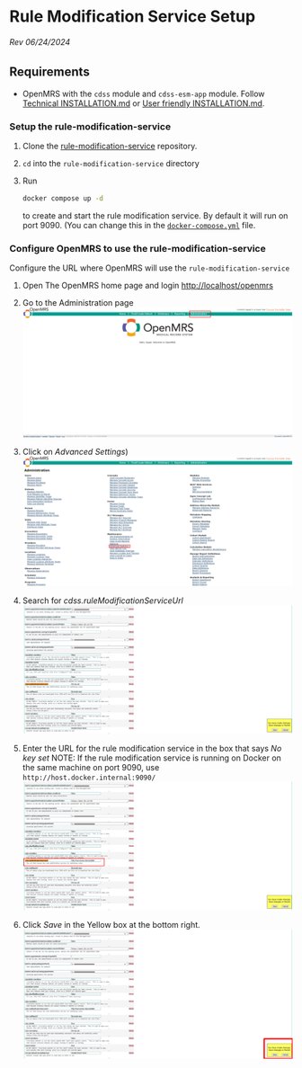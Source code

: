 # Rule Modification Service Setup

###### Rev 06/24/2024

## Requirements

- OpenMRS with the `cdss` module and `cdss-esm-app` module. Follow [Technical INSTALLATION.md](https://github.com/xjing16/EMR_EHR4CDSSPCP/blob/main/OpenMRS/docs/Installation-Technical/INSTALLATION.md) or [User friendly INSTALLATION.md](https://github.com/xjing16/EMR_EHR4CDSSPCP/blob/main/OpenMRS/docs/Installation-User-Friendly/INSTALLATION.md).

### Setup the rule-modification-service

1. Clone the [rule-modification-service](https://github.com/DrSmCraft/rule-modification-service) repository.

2. `cd` into the `rule-modification-service` directory

3. Run 
   
   ```bash
   docker compose up -d
   ```
   
   to create and start the rule modification service. By default it will run on port 9090. (You can change this in the [`docker-compose.yml`](https://github.com/DrSmCraft/rule-modification-service/blob/master/docker-compose.yml) file.

### Configure OpenMRS to use the rule-modification-service

Configure the URL where OpenMRS will use the `rule-modification-service`

1. Open The OpenMRS home page and login [http://localhost/openmrs](http://localhost/openmrs)

2. Go to the Administration page
   ![](./AdministrationLink.png)

3. Click on *Advanced Settings*)
   ![](./AdvancedSettingsLink.png)

4. Search for *cdss.ruleModificationServiceUrl*
   ![](./RuleModificationUrlSetting.png)

5. Enter the URL for the rule modification service in the box that says *No key set*
    NOTE: If the rule modification service is running on Docker on the same machine on port 9090, use `http://host.docker.internal:9090/`
    ![](./RuleModificationUrlSetting2.png)

6. Click *Save* in the Yellow box at the bottom right.
    ![](./RuleModificationUrlSettingSave.png)